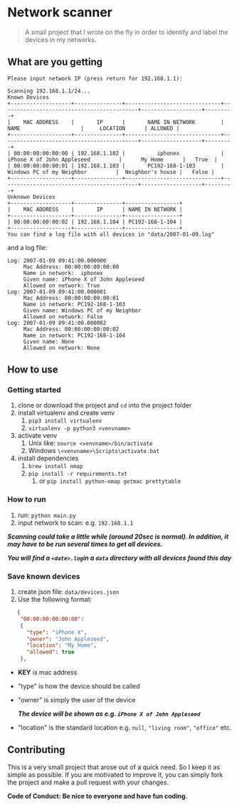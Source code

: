 # Network scanner

> A small project that I wrote on the fly in order to identify and label the devices in my networks.

## What are you getting
```
Please input network IP (press return for 192.168.1.1):

Scanning 192.168.1.1/24...
Known Devices
+-------------------+---------------+------------------------------+-------------------------------------------+-------------------+---------+
|    MAC ADDRESS    |       IP      |       NAME IN NETWORK        |                    NAME                   |     LOCATION      | ALLOWED |
+-------------------+---------------+------------------------------+-------------------------------------------+-------------------+---------+
| 00:00:00:00:00:00 | 192.168.1.102 |          iphonex             |        iPhone X of John Appleseed         |      My Home      |   True  |
| 00:00:00:00:00:01 | 192.168.1.103 |       PC192-168-1-103        |         Windows PC of my Neighbor         |  Neighbor's house |   False |
+-------------------+---------------+------------------------------+-------------------------------------------+-------------------+---------+
Unknown Devices
+-------------------+---------------+-----------------+
|    MAC ADDRESS    |       IP      | NAME IN NETWORK |
+-------------------+---------------+-----------------+
| 00:00:00:00:00:02 | 192.168.1.104 | PC192-168-1-104 |
+-------------------+---------------+-----------------+
You can find a log file with all devices in "data/2007-01-09.log"
```

and a log file:

```
Log: 2007-01-09 09:41:00.000000 
	 Mac Address: 00:00:00:00:00:00 
	 Name in network:  iphonex 
	 Given name: iPhone X of John Appleseed 
	 Allowed on network: True
Log: 2007-01-09 09:41:00.000001 
	 Mac Address: 00:00:00:00:00:01
	 Name in network: PC192-168-1-103
	 Given name: Windows PC of my Neighbor  
	 Allowed on network: False
Log: 2007-01-09 09:41:00.000002 
	 Mac Address: 00:00:00:00:00:02
	 Name in network: PC192-168-1-104
	 Given name: None 
	 Allowed on network: None
```

## How to use

### Getting started
 1. clone or download the project and `cd` into the project folder
 2. install virtualenv and create venv 
    1. `pip3 install virtualenv`
    2. `virtualenv -p python3 <venvname>`
 3. activate venv
    1. Unix like: `source <venvname>/bin/activate` 
    2. Windows `\<venvname>\Scripts\activate.bat`
 4. install dependencies
    1. `brew install nmap`
    2. `pip install -r requirements.txt`
       1. or `pip install python-nmap getmac prettytable`

### How to run
1. run: `python main.py`
2. input network to scan: e.g. `192.168.1.1`

***Scanning could take a little while (around 20sec is normal). In addition, it may have to be run several times to get all devices.***

***You will find a `<date>.log`in a `data` directory with all devices found this day***

### Save known devices
1. create json file: `data/devices.json`
2. Use the following format:
```json
   {
    "00:00:00:00:00:00":
    {
      "type": "iPhone X",
      "owner": "John Appleseed",
      "location": "My Home",
      "allowed": true
    },
```
- **KEY** is mac address
- "type" is how the device should be called
- "owner" is simply the user of the device
  
  ***The device will be shown as e.g. `iPhone X of John Appleseed`***

- "location" is the standard location e.g. `null`, `"living room"`, `"office"` etc.

## Contributing
This is a very small project that arose out of a quick need. So I keep it as simple as possible. If you are motivated to improve it, you can simply fork the project and make a pull request with your changes. 

**Code of Conduct: Be nice to everyone and have fun coding.**
